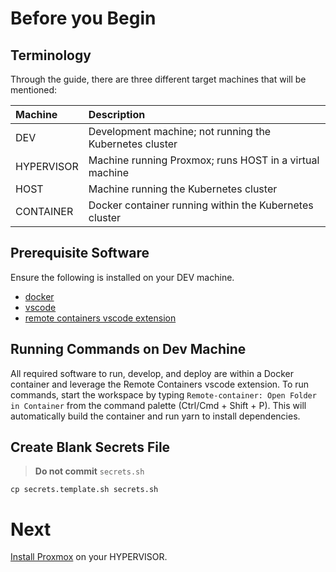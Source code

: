 # Before you Begin

## Terminology

Through the guide, there are three different target machines that will be mentioned:

| Machine    | Description                                             |
| :--------- | :------------------------------------------------------ |
| DEV        | Development machine; not running the Kubernetes cluster |
| HYPERVISOR | Machine running Proxmox; runs HOST in a virtual machine |
| HOST       | Machine running the Kubernetes cluster                  |
| CONTAINER  | Docker container running within the Kubernetes cluster  |

## Prerequisite Software

Ensure the following is installed on your DEV machine.

- [docker](https://docs.docker.com/get-docker/)
- [vscode](https://code.visualstudio.com/download)
- [remote containers vscode extension](https://marketplace.visualstudio.com/items?itemName=ms-vscode-remote.remote-containers)

## Running Commands on Dev Machine

All required software to run, develop, and deploy are within a Docker container and leverage the Remote Containers vscode extension. To run commands, start the workspace by typing `Remote-container: Open Folder in Container` from the command palette (Ctrl/Cmd + Shift + P). This will automatically build the container and run yarn to install dependencies.

## Create Blank Secrets File

> **Do not commit** `secrets.sh`

```
cp secrets.template.sh secrets.sh
```

# Next

[Install Proxmox](./01-installation-proxmox.md) on your HYPERVISOR.
